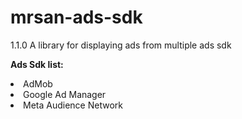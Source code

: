 # mrsan-ads-sdk
<tag>1.1.0</tag>
A library for displaying ads from multiple ads sdk

<b>Ads Sdk list:</b>

<li>AdMob</li>
<li>Google Ad Manager</li>
<li>Meta Audience Network</li>
